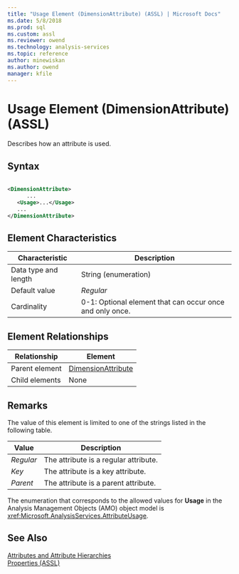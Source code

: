 ```yaml
---
title: "Usage Element (DimensionAttribute) (ASSL) | Microsoft Docs"
ms.date: 5/8/2018
ms.prod: sql
ms.custom: assl
ms.reviewer: owend
ms.technology: analysis-services
ms.topic: reference
author: minewiskan
ms.author: owend
manager: kfile
---
```

# Usage Element (DimensionAttribute) (ASSL)

  Describes how an attribute is used.  
  
## Syntax  
  
```xml  
  
<DimensionAttribute>  
      ...  
   <Usage>...</Usage>  
   ...  
</DimensionAttribute>  
```  
  
## Element Characteristics  
  
|Characteristic|Description|  
|--------------------|-----------------|  
|Data type and length|String (enumeration)|  
|Default value|*Regular*|  
|Cardinality|0-1: Optional element that can occur once and only once.|  
  
## Element Relationships  
  
|Relationship|Element|  
|------------------|-------------|  
|Parent element|[DimensionAttribute](../data-type/dimensionattribute-data-type-assl.md)|  
|Child elements|None|  
  
## Remarks  
 The value of this element is limited to one of the strings listed in the following table.  
  
|Value|Description|  
|-----------|-----------------|  
|*Regular*|The attribute is a regular attribute.|  
|*Key*|The attribute is a key attribute.|  
|*Parent*|The attribute is a parent attribute.|  
  
 The enumeration that corresponds to the allowed values for **Usage** in the Analysis Management Objects (AMO) object model is <xref:Microsoft.AnalysisServices.AttributeUsage>.  
  
## See Also  
 [Attributes and Attribute Hierarchies](../../../analysis-services/multidimensional-models-olap-logical-dimension-objects/attributes-and-attribute-hierarchies.md)   
 [Properties &#40;ASSL&#41;](properties-assl.md)  
  
  
